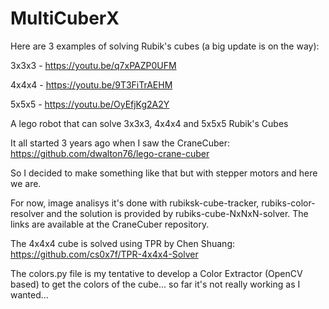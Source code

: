 # MultiCuberX
Here are 3 examples of solving Rubik's cubes (a big update is on the way):

3x3x3 - https://youtu.be/q7xPAZP0UFM 

4x4x4 - https://youtu.be/9T3FiTrAEHM 

5x5x5 - https://youtu.be/OyEfjKg2A2Y 

A lego robot that can solve 3x3x3, 4x4x4 and 5x5x5 Rubik's Cubes

It all started 3 years ago when I saw the CraneCuber:
https://github.com/dwalton76/lego-crane-cuber

So I decided to make something like that but with stepper motors and here we are.

For now, image analisys it's done with rubiksk-cube-tracker, rubiks-color-resolver and the solution is provided by rubiks-cube-NxNxN-solver. The links are available at the CraneCuber repository.

The 4x4x4 cube is solved using TPR by Chen Shuang:
https://github.com/cs0x7f/TPR-4x4x4-Solver

The colors.py file is my tentative to develop a Color Extractor (OpenCV based) to get the colors of the cube... so far it's not really working as I wanted...
